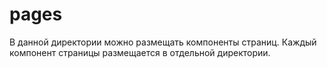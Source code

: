 # pages

В данной директории можно размещать компоненты страниц. Каждый компонент страницы размещается в отдельной директории.